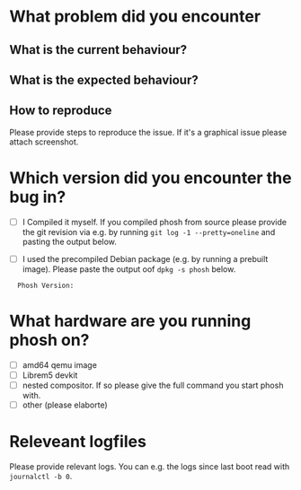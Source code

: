 # What problem did you encounter

## What is the current behaviour?

## What is the expected behaviour?

## How to reproduce

  Please provide steps to reproduce the issue. If it's a graphical issue please
  attach screenshot.

# Which version did you encounter the bug in?

 - [ ] I Compiled it myself. If you compiled phosh from source please provide the
   git revision via e.g. by running ``git log -1 --pretty=oneline`` and pasting
   the output below.

 - [ ] I used the precompiled Debian package (e.g. by running a prebuilt
   image). Please paste the output oof ``dpkg -s phosh`` below.

```
  Phosh Version:
```

# What hardware are you running phosh on?

 - [ ] amd64 qemu image
 - [ ] Librem5 devkit
 - [ ] nested compositor. If so please give the full command you start phosh
   with.
 - [ ] other (please elaborte)

# Releveant logfiles

  Please provide relevant logs. You can e.g. the logs since last boot read
  with ``journalctl -b 0``.
